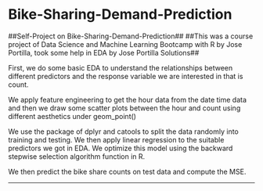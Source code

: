 # Bike-Sharing-Demand-Prediction
##Self-Project on Bike-Sharing-Demand-Prediction##
##This was a course project of Data Science and Machine Learning Bootcamp with R by Jose Portilla, took some help in EDA by Jose Portilla Solutions##

First, we do some basic EDA to understand the relationships between different predictors and the
response variable we are interested in that is count.

We apply feature engineering to get the hour data from the date time data and then we draw some
scatter plots between the hour and count using different aesthetics under geom_point()

We use the package of dplyr and catools to split the data randomly into training and testing. We then
apply linear regression to the suitable predictors we got in EDA. We optimize this model using the
backward stepwise selection algorithm function in R.

We then predict the bike share counts on test data and compute the MSE.

----------------------------------------------------------------------------------------------


